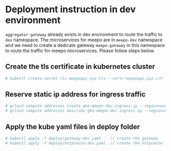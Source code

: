 # Deployment instruction in dev environment

`aggregator-gateway` already exists in dev environment to route the traffic to `dev` namespace. The microservices for meepo are in `meepo-dev` namespace and we need to create a dedicate gateway `meepo-gateway` in this namespace to route the traffic for meepo microservices. Please follow steps below.


## Create the tls certificate in kubernetes cluster

``` bash
# kubectl create secret tls meepoapi-xyz-tls --cert='meepoapi.xyz.crt' --key='meepoapi.xyz.key'
```

## Reserve static ip address for ingress traffic

```bash
# gcloud compute addresses create gke-meepo-dev-ingress-ip --region=europe-west1 --network-tier=STANDARD
# gcloud compute addresses describe gke-meepo-dev-ingress-ip --region=europe-west1 // to get the ip address allocated
```

## Apply the kube yaml files in deploy folder

```bash
# kubectl apply -f deploy/gateway-dev.yaml    // create the gateway
# kubectl apply -f deploy/httproute-dev.yaml  // create the httproute
```